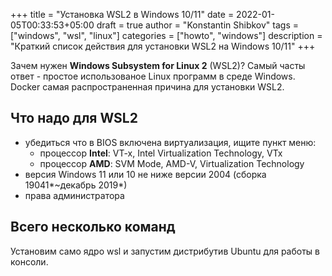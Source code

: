 +++
title = "Установка WSL2 в Windows 10/11"
date = 2022-01-05T00:33:53+05:00
draft = true
author = "Konstantin Shibkov"
tags = ["windows", "wsl", "linux"]
categories = ["howto", "windows"]
description = "Краткий список действия для установки WSL2 на Windows 10/11"
+++

Зачем нужен **Windows Subsystem for Linux 2** (WSL2)? Самый часты ответ - простое использованое Linux программ в среде Windows. Docker самая распространенная причина для установки WSL2.

## Что надо для WSL2

- убедиться что в BIOS включена виртуализация, ищите пункт меню: 
  - процессор **Intel**: VT-x, Intel Virtualization Technology, VTx
  - процессор **AMD**: SVM Mode, AMD-V, Virtualization Technology
- версия Windows 11 или 10 не ниже версии 2004 (сборка 19041*~декабрь 2019*)
- права администратора

## Всего несколько команд

Установим само ядро wsl и запустим дистрибутив Ubuntu для работы в консоли.
